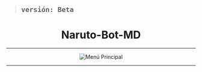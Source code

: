 > ## **`versión: Beta`**

<h1 align="center"> Naruto-Bot-MD</h1>

---
<p align="center">
  <img src="https://files.catbox.moe/0183v7.png" alt="Menú Principal">
</p>  

---

